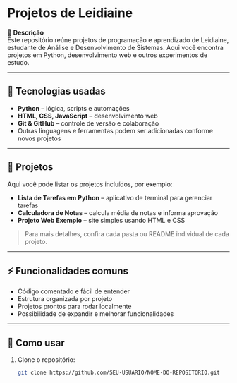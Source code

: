# Projetos de Leidiaine

📌 **Descrição**  
Este repositório reúne projetos de programação e aprendizado de Leidiaine, estudante de Análise e Desenvolvimento de Sistemas. Aqui você encontra projetos em Python, desenvolvimento web e outros experimentos de estudo.

---

## 🚀 Tecnologias usadas
- **Python** – lógica, scripts e automações  
- **HTML, CSS, JavaScript** – desenvolvimento web  
- **Git & GitHub** – controle de versão e colaboração  
- Outras linguagens e ferramentas podem ser adicionadas conforme novos projetos

---

## 📂 Projetos
Aqui você pode listar os projetos incluídos, por exemplo:

- **Lista de Tarefas em Python** – aplicativo de terminal para gerenciar tarefas  
- **Calculadora de Notas** – calcula média de notas e informa aprovação  
- **Projeto Web Exemplo** – site simples usando HTML e CSS

> Para mais detalhes, confira cada pasta ou README individual de cada projeto.

---

## ⚡ Funcionalidades comuns
- Código comentado e fácil de entender  
- Estrutura organizada por projeto  
- Projetos prontos para rodar localmente  
- Possibilidade de expandir e melhorar funcionalidades

---

## 📂 Como usar
1. Clone o repositório:
   ```bash
   git clone https://github.com/SEU-USUARIO/NOME-DO-REPOSITORIO.git
